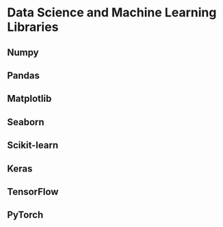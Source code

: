 # Data Science and Machine Learning Libraries

## Numpy
## Pandas
## Matplotlib
## Seaborn
## Scikit-learn
## Keras
## TensorFlow
## PyTorch